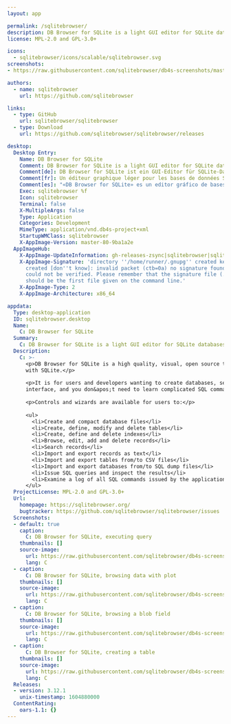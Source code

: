 ```yaml
---
layout: app

permalink: /sqlitebrowser/
description: DB Browser for SQLite is a light GUI editor for SQLite databases
license: MPL-2.0 and GPL-3.0+

icons:
  - sqlitebrowser/icons/scalable/sqlitebrowser.svg
screenshots:
- https://raw.githubusercontent.com/sqlitebrowser/db4s-screenshots/master/v3.3/gnome3_2-execute.png

authors:
  - name: sqlitebrowser
    url: https://github.com/sqlitebrowser

links:
  - type: GitHub
    url: sqlitebrowser/sqlitebrowser
  - type: Download
    url: https://github.com/sqlitebrowser/sqlitebrowser/releases

desktop:
  Desktop Entry:
    Name: DB Browser for SQLite
    Comment: DB Browser for SQLite is a light GUI editor for SQLite databases
    Comment[de]: DB Browser for SQLite ist ein GUI-Editor für SQLite-Datenbanken
    Comment[fr]: Un éditeur graphique léger pour les bases de données SQLite
    Comment[es]: "«DB Browser for SQLite» es un editor gráfico de bases de datos SQLite"
    Exec: sqlitebrowser %f
    Icon: sqlitebrowser
    Terminal: false
    X-MultipleArgs: false
    Type: Application
    Categories: Development
    MimeType: application/vnd.db4s-project+xml
    StartupWMClass: sqlitebrowser
    X-AppImage-Version: master-80-9ba1a2e
  AppImageHub:
    X-AppImage-UpdateInformation: gh-releases-zsync|sqlitebrowser|sqlitebrowser|continuous|DB_Browser_for_SQLite*-x86_64.AppImage.zsync
    X-AppImage-Signature: 'directory ''/home/runner/.gnupg'' created keybox ''/home/runner/.gnupg/pubring.kbx''
      created [don''t know]: invalid packet (ctb=0a) no signature found the signature
      could not be verified. Please remember that the signature file (.sig or .asc)
      should be the first file given on the command line.'
    X-AppImage-Type: 2
    X-AppImage-Architecture: x86_64

appdata:
  Type: desktop-application
  ID: sqlitebrowser.desktop
  Name:
    C: DB Browser for SQLite
  Summary:
    C: DB Browser for SQLite is a light GUI editor for SQLite databases
  Description:
    C: >-
      <p>DB Browser for SQLite is a high quality, visual, open source tool to create, design, and edit database files compatible
      with SQLite.</p>
  
      <p>It is for users and developers wanting to create databases, search, and edit data. It uses a familiar spreadsheet-like
      interface, and you don&apos;t need to learn complicated SQL commands.</p>
  
      <p>Controls and wizards are available for users to:</p>
  
      <ul>
        <li>Create and compact database files</li>
        <li>Create, define, modify and delete tables</li>
        <li>Create, define and delete indexes</li>
        <li>Browse, edit, add and delete records</li>
        <li>Search records</li>
        <li>Import and export records as text</li>
        <li>Import and export tables from/to CSV files</li>
        <li>Import and export databases from/to SQL dump files</li>
        <li>Issue SQL queries and inspect the results</li>
        <li>Examine a log of all SQL commands issued by the application</li>
      </ul>
  ProjectLicense: MPL-2.0 and GPL-3.0+
  Url:
    homepage: https://sqlitebrowser.org/
    bugtracker: https://github.com/sqlitebrowser/sqlitebrowser/issues
  Screenshots:
  - default: true
    caption:
      C: DB Browser for SQLite, executing query
    thumbnails: []
    source-image:
      url: https://raw.githubusercontent.com/sqlitebrowser/db4s-screenshots/master/v3.3/gnome3_2-execute.png
      lang: C
  - caption:
      C: DB Browser for SQLite, browsing data with plot
    thumbnails: []
    source-image:
      url: https://raw.githubusercontent.com/sqlitebrowser/db4s-screenshots/master/v3.3/gnome3_1-plot.png
      lang: C
  - caption:
      C: DB Browser for SQLite, browsing a blob field
    thumbnails: []
    source-image:
      url: https://raw.githubusercontent.com/sqlitebrowser/db4s-screenshots/master/v3.3/kde413_2-blob.png
      lang: C
  - caption:
      C: DB Browser for SQLite, creating a table
    thumbnails: []
    source-image:
      url: https://raw.githubusercontent.com/sqlitebrowser/db4s-screenshots/master/v3.3/kde413_1-create_table.png
      lang: C
  Releases:
  - version: 3.12.1
    unix-timestamp: 1604880000
  ContentRating:
    oars-1.1: {}
---
```


